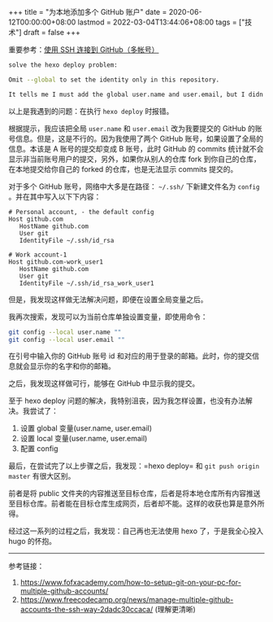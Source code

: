 +++
title = "为本地添加多个 GitHub 账户"
date = 2020-06-12T00:00:00+08:00
lastmod = 2022-03-04T13:44:06+08:00
tags = ["技术"]
draft = false
+++

重要参考：[使用 SSH 连接到 GitHub（多帐号）](https://io-oi.me/tech/ssh-with-multiple-github-accounts/)

```sh
solve the hexo deploy problem:

Omit --global to set the identity only in this repository.

It tells me I must add the global user.name and user.email, but I didn't want to do that. Then, I can't find the ways to solve it and I add the global configuration. However, it's no use!
```

以上是我遇到的问题：在执行 `hexo deploy` 时报错。

根据提示，我应该把全局 `user.name` 和 `user.email` 改为我要提交的 GitHub
的账号信息。但是，这是不行的。因为我使用了两个 GitHub
账号，如果设置了全局的信息。本该是 A 账号的提交却变成 B 账号，此时
GitHub 的 commits
统计就不会显示非当前账号用户的提交，另外，如果你从别人的仓库 fork
到你自己的仓库，在本地提交给你自己的 forked 的仓库，也是无法显示 commits
提交的。

对于多个 GitHub 账号，网络中大多是在路径： `~/.ssh/` 下新建文件名为 `config` 。并在其中写入以下下内容：

```text
# Personal account, - the default config
Host github.com
   HostName github.com
   User git
   IdentityFile ~/.ssh/id_rsa

# Work account-1
Host github.com-work_user1
   HostName github.com
   User git
   IdentityFile ~/.ssh/id_rsa_work_user1
```

但是，我发现这样做无法解决问题，即便在设置全局变量之后。

我再次搜索，发现可以为当前仓库单独设置变量，即使用命令：

```sh
git config --local user.name ""
git config --local user.email ""
```

在引号中输入你的 GitHub 账号 id
和对应的用于登录的邮箱。此时，你的提交信息就会显示你的名字和你的邮箱。

之后，我发现这样做可行，能够在 GitHub 中显示我的提交。

至于 hexo deploy
问题的解决，我特别沮丧，因为我怎样设置，也没有办法解决。我尝试了：

1.  设置 global 变量(user.name, user.email)
2.  设置 local 变量(user.name, user.email)
3.  配置 config

最后，在尝试完了以上步骤之后，我发现：=hexo deploy= 和
`git push origin master` 有很大区别。

前者是将 public
文件夹的内容推送至目标仓库，后者是将本地仓库所有内容推送至目标仓库。前者能在目标仓库生成网页，后者却不能。这样的收获也算是意外所得。

经过这一系列的过程之后，我发现：自己再也无法使用 hexo 了，于是我全心投入
hugo 的怀抱。

---

参考链接：

1.  <https://www.fofxacademy.com/how-to-setup-git-on-your-pc-for-multiple-github-accounts/>
2.  <https://www.freecodecamp.org/news/manage-multiple-github-accounts-the-ssh-way-2dadc30ccaca/> (理解更清晰)